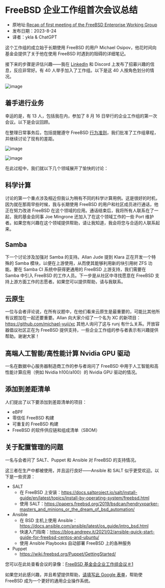 # FreeBSD 企业工作组首次会议总结

- 原地址:[Recap of first meeting of the FreeBSD Enterprise Working Group](https://freebsdfoundation.org/blog/recap-of-first-meeting-of-the-freebsd-enterprise-working-group/)
- 发布日期：2023-8-24
- 译者：ykla & ChatGPT

这个工作组的成立始于长期使用 FreeBSD 的用户 Michael Osipov，他花时间向基金会提供了关于他在使用 FreeBSD 时遇到的阻碍的详细笔记。

接下来的步骤是评估兴趣——我在 [LinkedIn](https://www.linkedin.com/posts/gtewallace_enterprise-freebsd-opensource-activity-7084607866363359234-YMZx?utm_source=share&utm_medium=member_desktop) 和 Discord 上发布了招募兴趣的信息，反应非常好。有 40 人举手加入了工作组。以下是这 40 人按角色划分的情况。

![image](https://github.com/FreeBSD-Ask/Translated-articles/assets/10327999/55c74769-4274-4d76-b539-c71108a6bf12)


## 着手进行业务
幸运的是，有 13 人，包括我在内，参加了 8 月 16 日举行的企业工作组的第一次会议。以下是会议回顾。

在整理日常事务后，包括提醒遵守 FreeBSD [行为准则](https://www.freebsd.org/internal/code-of-conduct/)，我们批准了工作组章程，并继续讨论了现有的差距。


![image](https://github.com/FreeBSD-Ask/Translated-articles/assets/10327999/32792fb2-3260-46f3-85e9-04cf5c69878d)

![image](https://github.com/FreeBSD-Ask/Translated-articles/assets/10327999/af2ccd45-9c5f-4232-b350-fe54caf7552e)


在此过程中，我们就以下几个领域展开了愉快的讨论：



## 科学计算
讨论的第一个重点涉及相近但我认为稍有不同的科学计算用例。这是很好的时机，因为就在那周早些时候，我与长期使用 FreeBSD 的用户和社区成员进行通话，他正在努力改进 FreeBSD 在这个领域的应用。通话结束后，我将所有人联系在了一起，我的基金会同事 Joe Mingrone 还加入了在这个领域工作的一些 Port 维护者。如果您有兴趣在这个领域提供帮助，请让我知道，我会将您与合适的人联系起来。

## Samba
下一个讨论涉及加强对 Samba 的支持。Allan Jude 提到 Klara 正在开发一个特殊的 Samba 模块，以便在上游使用，从而使其能够利用新的块引用树 ZFS 功能。要在 Samba CI 系统中获得更通用的 FreeBSD 上游支持，我们需要在 Samba 中引入 FreeBSD 的工作人员。下一步是从社区中寻找愿意在 FreeBSD 支持上游方面工作的志愿者。如果您可以提供帮助，请与我联系。

## 云原生
一位与会者评论说，在所有议题中，在他们看来云原生是最重要的，可能比其他所有议题加在一起还要重要。Allan 向大家介绍了一个名为 XC 的新项目：<https://github.com/michael-yuji/xc> 其他人询问了这与 runj 有什么关系。开放容器倡议社区正在为 FreeBSD 提供支持，一些企业工作组的参与者表示有兴趣提供帮助。谢谢大家！

## 高端人工智能/高性能计算 Nvidia GPU 驱动
一名在数据中心服务器制造商工作的参与者询问了 FreeBSD 中用于人工智能和高性能计算应用（例如 Nvidia h100/a100）的 Nvidia GPU 驱动的情况。

## 添加到差距清单
人们提出了以下要添加到差距清单的项目：

- eBPF
- 零信任 FreeBSD 构建
- 可重复的 FreeBSD 构建
- FreeBSD 的软件供应链和组成清单（SBOM）

## 关于配置管理的问题
一名与会者问了 SALT、Puppet 和 Ansible 对 FreeBSD 的支持情况。

这三者在生产中都被使用，并且运行良好——Ansible 和 SALT 似乎更受欢迎。以下是一些资源：

- SALT
  - 在 FreeBSD 上安装：<https://docs.saltproject.io/salt/install-guide/en/latest/topics/install-by-operating-system/freebsd.html>
  - 使用 SALT：<https://papers.freebsd.org/2019/bsdcan/hendryxparker-masters_and_minions_or_the_dream_of_bsd_automation/>
- Ansible
  - 在 BSD 主机上使用 Ansible：<https://docs.ansible.com/ansible/latest/os_guide/intro_bsd.html>
  - 快速入门指南：<https://blog.andreev.it/2021/02/ansible-quick-start-guide-for-freebsd-centos-and-ubuntu/>
  - 使用 Ansible Playbooks 自动部署 FreeBSD 上的各种服务
- Puppet
  - <https://wiki.freebsd.org/Puppet/GettingStarted/>

您可以在此处查看会议的录像：[FreeBSD 基金会企业工作组会议＃1](https://youtu.be/0TQUlipFvXM)

如果您对此感兴趣，并且希望提供帮助，[请填写此 Google 表单](https://forms.gle/beKQFL9nBpG11CFB7)，帮助使 FreeBSD 成为一个更好的通用企业操作系统。
